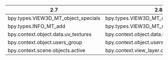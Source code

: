 |2.7|2.8|
|--|---|
|bpy.types.VIEW3D_MT_object_specials|bpy.types.VIEW3D_MT_object_context_menu|
|bpy.types.INFO_MT_add|bpy.types.VIEW3D_MT_mesh_add|
|bpy.context.object.data.uv_textures|bpy.context.object.data.uv_layers|
|bpy.context.object.users_group|bpy.context.object.users_collection|
|bpy.context.scene.objects.active|bpy.context.view_layer.objects.active|

